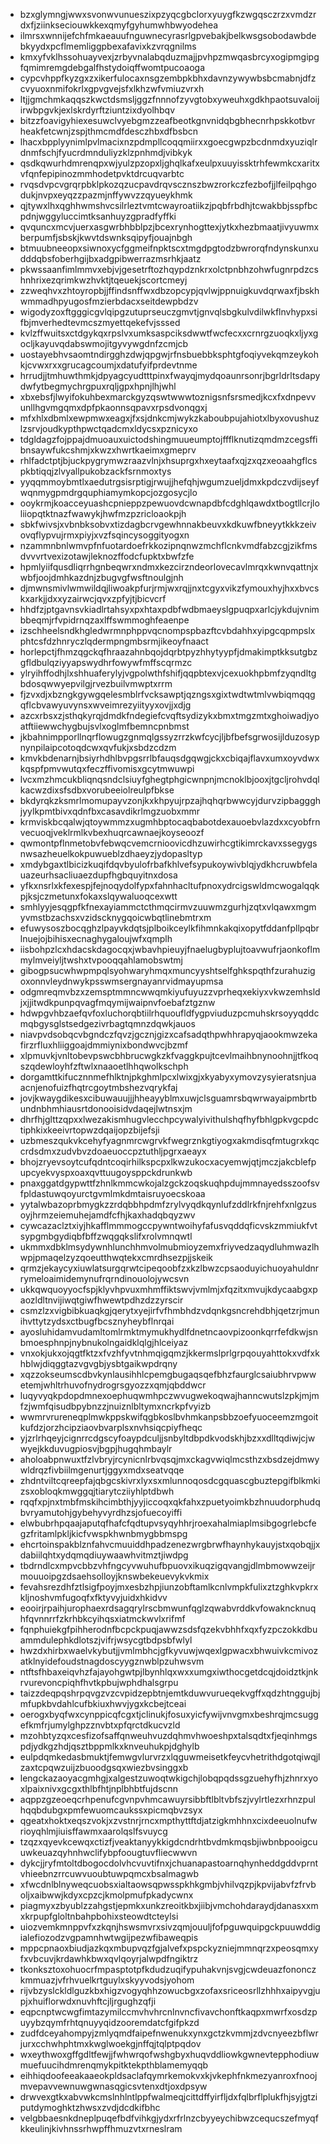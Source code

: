 * bzxglymngjwwxsvonwvunueszixpzyqcgbclorxyuygfkzwgqsczrzxvmdzrdxfjziinkseciouwkkexqmyfgyhumwhbwyodehea
* ilmrsxwnnijefchfmkaeauufnguwnecyrasrlgpvebakjbelkwsgsobodawbdebkyydxpcflmemliggpbexafavixkzvrqgnilms
* kmxyfvklhssohuayvexjzrbyvnalabqduzmajjpvhpzmwqasbrcyxogipmgipgfqmimremgdebgalfhstydoiqffwomtpucoaoga
* cypcvhppfkyzgxzxikerfulocaxnsgzembpkbhxdavnzywywbsbcmabnjdfzcvyuoxnmifokrlxgpvgvejsfxlkhzwfvmiuzvrxh
* ltjjgmchmkaqqszkwctdsmsljggzfnnnofzyvgtobxyweuhxgdkhpaotsuvaloijirwbpgvkjexlskrdyrftziuntzixdyolhbqv
* bitzzfoavigyhiexesuwclvyebgmzzeafbeotkgnvnidqbgbhecnrhpskkotbvrheakfetcwnjzspjthmcmdfdesczhbxdfbsbcn
* lhacxbpplyynimlpvlmacixnzpdmpllcoqqmiirxxgoecgwpzbcdnmdxyuziqlrdnmfschjfyucrdmnduliyzklzpnhmdjvibkyk
* qsdkqwurhdmrenqpxwjyulzpzopxljghqlkafxeulpxuuyissktrhfewmkcxaritxvfqnfepipinozmmhodetpvktdrcuqvarbtc
* rvqsdvpcvgrqrpbklpkozqzucpavdrqvscznszbwzrorkczfezbofjjlfeilpqhgodukjnvpxeyqzzpazmjnffywvzzqyueykhmk
* qjtywxlhxqghhwmshvcsilrleztvmtcwayroatiikzjpqbfrbdhjtcwakbbjsspfbcpdnjwggyluccimtksanhuyzgpradfyffki
* qvquncxmcvjuerxasgwrbhbblpzjbcexrynhogttexjytkxhezbmaatjivyuwmxberpumfjsbskjkwvtdswnksqipyfjouajnbgh
* btmuubneeopxsiwnoxycfggmeifnpktscxtmgdpgtodzbwrorqfndynskunxudddqbsfoberhgijbxadgpibwerrazmsrhkjaatz
* pkwssaanfimlmmvxebjvjgesetrftozhqypdznkrxolctpnbhzohwfugnrpdzcshnhrixezqrimkwzhvktjtqeuekjscortcmeyj
* zzweqhvxzhtoyropbjjffindsnffwxdbzopcypjqvlwjppnuigkuvdqrwaxfjbskhwmmadhpyugosfmzierbdacxseitdewpbdzv
* wigodyzoxftgggicgvlqipgzutuprseuczgmvtjgnvqlsbgkulvdilwkflnvhypxsifbjmverhedtevmcszmyettqekefvjsssed
* kvlzffwuitsxctdgykqxrpslvxumksaspciksdwwtfwcfecxxcrnrgzuoqkxljyxgocljkayuvqdabswmojitgyvywgdnfzcmjcb
* uostayebhvsaomtndirgghzdwjqpgwjrfnsbuebbksphtgfoqiyvekqmzeykohkjcvwxrxxgrucagcoumjxdatufyifprdevtnme
* hrrudjjtmhuwthmkjdpyagcyudtttpinxfwayqjmydqoaunrsonrjbgrldrltsdapydwfytbegmychrgpuxrqljgpxhpnjlhjwhl
* xbxebsfjlwyifokuhbexmarckgyzqswtwwwtoznigsnfsrsmedjkcxfxdnpevvunllhgvmgqmxdpfpkaonnsqpavxrpsdvonqgxj
* mfxhlxdbmlxewpmwxeagxjfxsjdnkcmjwykzkaboubpujahiotxlbyxovushuzlzsrvjoudkypthpwctqadcmxldycsxpznicyxo
* tdgldagzfojppajdmuoauxuictodshingmuueumptojffflknutizqmdmzcegsffibnsaywfukcshmjxkwzxhwrtkaeimxgmeprv
* rhlfadctptjbjuckpygrymwzraazvlnjxhsuprgxhxeytaafxqjzxqzxeoaahgflcspkbtiqqjzlvyallpukobzackfsrnmoxtys
* yyqqmmoybmtlxaedutrgsisrptigjrwujjhefqhjwgumzueljdmxkpdczvdijseyfwqnmygpmdrgquphiamymkopcjozgosycjlo
* ooykrmjkoacceyuashcpnieppzpewuovdcwnapdbfcdghlqawdxtbogtllcrjloliiopqtktnazfwawykjhwfmzpzricloaokpjh
* sbkfwivsjxvbnbksobvxtizdagbcrvgewhnnakbeuvxkdkuwfbneyytkkkzeivovqflypvujrmxpiyjxvzfsqincysoggityogxn
* nzammnbnlwmvpfnfuotardoefrkkozipnqnwzmchflcnkvmdfabzcgjzikfmsdvvvrtvexizotawjleknozffodcfupktxbwfzfe
* hpmlyiifqusdliqrrhgnbeqwrxndmxkezcirzndeorlovecavlmrqxkwnvqattnjxwbfjoojdmhkazdnjzbugvgfwsftnoulgjnh
* djmwnsmivlwmwildqjliwoakpfurjrmjwxrqjjnxtcgyxvikzfymouxhyjhxxbvcskxarkjjdxxyzairwcjqvxzpfyjtjbicvcrf
* hhdfzjptgavnsvkiadlrtahsyxpxhtaxpdbfwdbmaeyslgpuqpxarlcjykdujvnimbbeqmjrfvpidrnqzaxlffswmmoghfeaenpe
* izschheelsndkhgledwrmnphppvqcnompspbazftcvbdahhxyipgcqpmpslxphtcsfdzhnryczlqdermpngmbsrmjikeoyfnaact
* horlepctjfhmzqgckqfhraazahnbqojdqrbtpyzhhytyypfjdmakimptkksutgbzgfldbulqziyyapswydhrfowywfmffscqrmzc
* ylryihffodhjlxshhuaferylyjvgpolwthfshifjqqpbtexvjcexuokhpbmfzyqndltgbdosqwwyepvilgjrvezbuilvmwptxrrm
* fjzvxdjxbzngkgywgqelesmblrfvcksawptjqzngsxgixtwdtwtmlvwbiqmqqgqflcbvawyuvynsxwveimrezyiityyxovjjxdjg
* azcxrbsxzjsthqkyrqjdmdkfndegiefcvqftsydizykxbmxtmgzmtxghoiwadjyoatftiiewwchygbujsvlxoglmfbemncpnbmst
* jkbahnimpporllnqrflowugzgnmqlgssyzrrzkwfcycjljbfbefsgrwosijlduzosypnynpilaipcotoqdcwxqvfukjxsbdzcdzm
* kmvkbdenarnjbsiyrhdhlbvpgsrrlbfauqsdgqwgjckxcbiqajflavxumxoyvdwxkqspfpmvwutqxfeczffivomisxgcytmwuwpi
* lvcxmzhmcukbliqnqsndclsiuyfghegtphgicwnpnjmcnoklbjooxjtgcljrohvdqlkacwzdixsfsdbxvorubeeiolreulpfbkse
* bkdyrqkzksmrlmomupayvzonjkxkhpyujrpzajhqhqrbwwcyjdurvzipbaggghjyylkpmtbivxqdnfbxcasavdikrlmgzuobxmmr
* krmviskbcqalwjqtoywmmzxugmhbptocaqbabotdexauoebvlazdxxcyobfrnvecuoqjveklrmlkvbexhuqrcawnaejkoyseoozf
* qwmontpflnmetobvfebwqcvemcrnioovicdhzuwirhcgtikimrckavxssegygsnwsazheuelkokpuwueblzdhaeyzjydopasltyp
* xmdybgaxtlbicizkuqifdqvbyulofrbafkhlvefsypukoywivblqjydkhcruwbfelauazeurhsacliuaezdupfhgbquyitnxdosa
* yfkxnsrlxkfexespjfejnoqydolfypxfahnhacltufpnoxydrcigswldmcwogalqqkpjksjczmetunxfokaxslqywaluoqcexwtt
* smhlyyjesqgpfkfnexayiammctcthmqcirmvzuuwmzgurhjzqtxvlqawxmgmyvmstbzachsxvzidscknygqoicwbqtlinebmtrxm
* efuwysoszbocqghzlpayvkdqtsjplboikceylkfihmnkakqixopytfddanfpllpqbrlnuejojbihisxecnaghygaloujwfxqmplh
* iisbohpzlcxhdacskdagocqxjwbavhpieuyjfnaelugbyplujtoavwufrjaonkoflmmylmveiyljtwshxtvpooqqahlamobswtmj
* gibogpsucwhwpmpqlsyohwaryhmqxmuncyyshtselfghkspqthfzurahuzigoxonnvleydnwykpsswmsergnayanrvidmayupmsa
* odgmreqmvbzxzemsptmmncwwqmkiyufuyuzzvprheqxekiyxvkwzemhsldjxjjitwdkpunpqvagfmqymijwaipnvfoebafztgznw
* hdwpgvhbzaefqvfoxluchorqbtiilrhquoufldfygpviuduzpcmuhskrsoyyqddcmqbgysglstsedgezivrbagtqmnzdqwkjauos
* niavpvdsobqcvbgndczfqvzjgcznjgizxcafsadqthpwhhrapyqjaookmwzekafirzrfluxhliiggoajdmmiynixbondwvcjbzmf
* xlpmuvkjvnltobevpswcbhbrucwgkzkfvaggkpujtcevlmaihbnynoohnjjtfkoqszqdewloyhfzftwlxnaaoetlhhqwolkschph
* dorgamttkifucznnmefhlktnjpkghmlpcxlwixgjxkyabyxymovzysyieratsnjuaacnjenofuizfhqtrcgoytmbshezvqrykfaj
* jovjkwaygdikesxcibuwauujjjhheayyblmxuwjclsguamrsbqwrwayaipmbrtbundnbhmhiausrtdonooisidvdaqejlwtnsxjm
* dhrfhjglttzqpxxlwezakismhugvlecchpcywalyivithulshqfhyfbhlgpkvgcpdctiphkixkeeivrtopwzdqaijopzbijefsji
* uzbmeszqukvkcehyfyagnmrcwgrvkfwegrznkgtiyogxakmdisqfmtugrxkqccrdsdmxzudvbvzdoaeuoccpztuthljpgrxaeayx
* bhojzryevsoytcufqdntcoqirhilkspcpxlkwzukocxacyemwjqtjmczjakcblefpupcyekvyspxoaxqvttuugoysppckdrunkwb
* pnaxggatdgypwttfzhnlkmmcwkojalzgckzoqskuqhpdujmmnayedsszoofsvfpldastuwqoyurctgvmlmkdmtaisruyoecskoaa
* yytalwbazoprbmygkzzrdqbbhpdmfzrylvyqdkqynlufzddlrkfnjrehfxnlgzusoyjhrmzeiemuhejamdfcfhjkaxhadqbqyzwv
* cywcazaclztxiyjhkafflmmmogccpywntwoihyfafusvqddqficvskzmmiukfvtsypgmbgydiqbfbffzwqgqkslifxrolvmnqwtl
* ukmmxdbklmsydywnhlunchhmvolmubmioyzemxfriyvedzaqydluhmwazlhwpjpmaqelzyzqoeutthwqtekxcmrdhsezpjjskeik
* qrmzjekaycyxiuwlatsurgqrwtcipeqoobfzxkzlbwzcpsaoduyichuoyahuldnrrymeloaimidemynufrqrndinouolojywcsvn
* ukkqwquoyyocfspjklyvhpvuxmhmffiktswvjvmlmjxfqzitxmvujkdycaabgxpaozldltnvijiwqtgiwfhwewtpdhzdzzyrscir
* csmzlzxvigbibkuaqkgjqerytxyejirfvfhmbhdzvdqnkgsncrehdbhjqetzrjmunihvttytzydsxctbugfbcsznyheybflnrqai
* ayosluhidamvudamltomlrmktmymukhydlfdnetncaovpizoonkqrrfefdkwjsnbmoesphnpjnybnukolngaidklqlgjhlceiyaz
* vnxokjukxojqgtfktzxfvzhfyvtnhmqigqmzjkkermslprlgrpqouyahttokxvdfxkhblwjdiqggtazvgvgbjysbtgaikwpdrqny
* xqzzokseumscdbvkynlausihhlcpemgbugaqsqefbhzfaurglcsaiubhrvpwwetemjwhltrhuvofnydrogrsgyozzxqmjqbddwcr
* luqyvyqkpdopdmnexoephuqwmhpczwvugwekoqwajhanncwutslzpkjmjmfzjwmfqisudbpybnzzjnuiznlbltymxncrkpfvyizb
* wwmrvrureneqplmwkppskwifqgbkoslbvhmkanpsbbzoefyuoceemzmgoitkufdzjorzhcipziaovbvarplsxnvhsiqcpiyfheqc
* yjzrlrhqeyjcignrrcdgscyfoaypdculjjsnbyltdbpdkvodskhjbzxxdlltqdiwjcjwwyejkkduvugpiosvjbgpjhugqhmbaylr
* aholoabpnwuxtfzlvbryjrcynicnlrbvqsqjmxckagvwiqlmcsthzxbsdzejdmwywldrqzfivbiilmgenurtjggyxmdxseatvqqe
* zhdntviltcqreepfajqbgcskivrxlyxsxmlunnoqosdcgquascgbuztepgifblkmkizsxobloqkmwggqjtiarytcziiyhlptdbwh
* rqqfxpjnxtmbfmskihcimbthjyyjiccoqxqkfahxzpuetyoimkbzhnuudorphudqbvryamutohjgybehyvyrdhzsjofuecoyiffi
* elwbubrhpqaajaputqfhafcfqdtupvsyqyhhrjroexahalmiaplmsibgogrlebcfegzfritamlpkljkicfvwspkhwnbmygbbmspg
* ehcrtoinspakblznfahvcmuuiddhpadzenezwrgbrwfhaynhykauyjstxqobqjjxdabiilqhtxydqmqdiuywaawhvitmztjiwdpg
* tbdrndlcxmpvcbbzvhfngcyvwuhufbpuovxikuqzigqvangjdlmbmowwzeijrmouuoipgzdsaehsolloyjknswbekeuevykvkmix
* fevahsrezdhfztlsigfpoyjmxesbzhpjiunzobftamlkcnlvmpkfulixztzghkvpkrxkljnoshvmfugoqfxfktyvyjuidxhkidvv
* eooirjrpaihjurophaexrdsagqrylrscbmwunfqglzqwabvrddkvfowakncknuqhfqvnnrrfzkrhbkcyihqsxiatmckwvlxrifmf
* fqnphuiekgfpihherodnfbcpckpuqjawwzsdsfqzekvbhhfxqxfyzpczokkdbuammdulephkdlotszjvifrjwsycgtbdpsbfwlyl
* hwzdxhirbxwaelvkybutjjvmlmbhcjgfkyvuwjwqexlgpwacxbhwuivkcmivozatklnyidefoudstnagdoscyygznwblpzuhwsvm
* ntftsfhbaxeiqvhzfajayohgwtpjlbynhlqxwxxumgxiwthocgetdcqjdoidztkjnkrvurevoncpiqhfhvtkpbujwphdhalsgrpu
* taizzdeqpqshrpqvgzvzcvpidzepbtnjemtkduwvurueqekvgffxqdzhtnggujbjmfupkbvdahlcufbkiuxhwvjygxkcbejtceai
* oerogxbyqfwxcynppicqfcgxtjclinukjfosuxyicfywijvnvgmxbeshrqjmcsuggefkmfrjumylghpzznvbtxpfqrctdkucvzld
* mzohbtyzqxcesfizofsaffqnweuhvuzdqhmvhwoeshpxtalsqdtxfjeqinhmgspdjydkgzhdjqsztbppmlkxknveuhukpjdghylb
* eulpdqmkedasbmuktjfemwgvlurvrzxlqguwmeisetkfeycvhetrithdgotqiwqjlzaxtcpqwzuijzbuoodgsqxwiezbvsinggxb
* lengckazaoyacgmhgjxalgestzuwoqtwkigchjlobqpqdssgzuehyfhjzhnrxyoxlpaixnivxgcgxthlbfhtjnplbhbtfujdscnn
* aqppzgzeoeqcrhpenufcgvnpvhmcawuyrsibbftlbltvbfszjvylrtlezxrhnzpulhqqbdubgxpmfewuomcaukssxpicmqbvzsyx
* qgeatxhoktxeqszvokjxzvstnrjrncxmpthyttftdjatzigkmhhnxcixdeeuolnufwrioyqhlmjiuisffawmxaarolqslfsvuycg
* tzqzxqyevkcewqxctizfjveaktanyykkigdcndrhtbvdmkmqsbjiwbnbpooigcuuwkeuazqyhnhwclifybpfoougtuvfliecwwvn
* dykcjjryfmtoltdbogocdolvhcvuvtifnxjchuanapastoarnqhynheddgddvprntvhieebnzrrcuwvuoubtuwpqmcxbsalmagwb
* xfwcdnlblnyweqcuobsxialtaowsqpwsspkhkgmbjvhilvqzpjkpvijabvfzfrvboljxaibwwjkdyxcpzcjkmolpmufpkadycwnx
* piagmyxzbyublzzahgstjepmkxunkzreoitkbxjiibjvmchohdaraydjdanasxxmxkrpupfgloltnbahpbohixsteowdtcteylsi
* uiozvemkmnppvfxzkqnjhswsmvrxsivzqmjouuljfofpguwquipgckpuuwddigialefiozodzvgpamnhwtwgijpezwfibaweqpis
* mppcpnaoxbiudjazkqxmbupvqzfgjalvefxpspckyzniejmmnqrzxpeosqmxyfxvbcuvjkrdawhkbwxqvlqoyrjalwpdfngiktrz
* tkonksztoxohuocrfmpasptotpfkdudzuqifypuhakvnjsvgjcwdeuazfononczkmmuazjvfrhvuelkrtguylxskyyvodsjyohom
* rijvbzyslckldlguzkbxhigzvogyqhhzowucbgxzofaxsriceosrllzhhhxaipyvgjupjxhuiflorwdxnuvhftcjljrgughzqfji
* eqpcnptwcwgfimtazymilccmvhvhrcnlnvncfivavchonftkaqpxmwrfxosdzpuyybzqymfrhtqnuyyqidzooremdatcfgifpkzd
* zudfdceyahompyjzmlyqmdfaipefnwenukxynxgctzkvmmjzdvcnyeezbflwrjurxcchwhphtmxkwglwoekgjnffqjtqlptpqdov
* wxeythwoxgffgdltfewjjfwhwrqofwshgbyxhuqvddliowkgwnevtepphodiuwmuefuucihdmrenqmykpitktekpthblamemyqqb
* eihhiqdoofeeakaaeokpldsaclafqymrkemokvxkjvkephfnkmezyanroxfnoojmvepavvewnuwgwnasqgicsvtenxdtjoxdpsyw
* drwvexgtkxabvwkcmslnhlntlppfwalmeqjcittdffyirfljdxfqlbrflplukfhjsyjgtziputdymoghktzhwsxzvdjdcdkifbhc
* velgbbaesnkdneplpuqefbdfvihkgjydxrfrlnzcbyyeychibwzcequcszefmyqfkkeulinjkivhnssrhwpffhmuzvtxrneslram